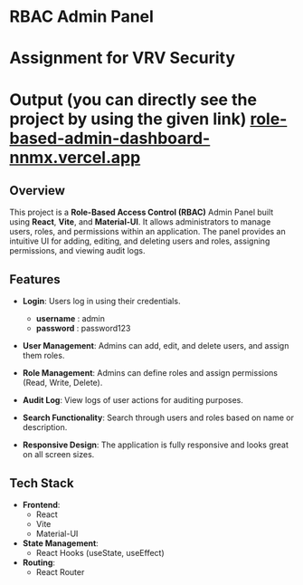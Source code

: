 # RBAC Admin Panel

# Assignment for VRV Security

# Output (you can directly see the project by using the given link)  [role-based-admin-dashboard-nnmx.vercel.app](https://role-based-admin-dashboard-nnmx.vercel.app/login)

## Overview

This project is a **Role-Based Access Control (RBAC)** Admin Panel built using **React**, **Vite**, and **Material-UI**. It allows administrators to manage users, roles, and permissions within an application. The panel provides an intuitive UI for adding, editing, and deleting users and roles, assigning permissions, and viewing audit logs.

## Features

- **Login**: Users log in using their credentials.
    - **username** : admin
    - **password** : password123
      
- **User Management**: Admins can add, edit, and delete users, and assign them roles.
- **Role Management**: Admins can define roles and assign permissions (Read, Write, Delete).
- **Audit Log**: View logs of user actions for auditing purposes.
- **Search Functionality**: Search through users and roles based on name or description.
- **Responsive Design**: The application is fully responsive and looks great on all screen sizes.


## Tech Stack

- **Frontend**:
  - React
  - Vite
  - Material-UI
- **State Management**:
  - React Hooks (useState, useEffect)
- **Routing**:
  - React Router


